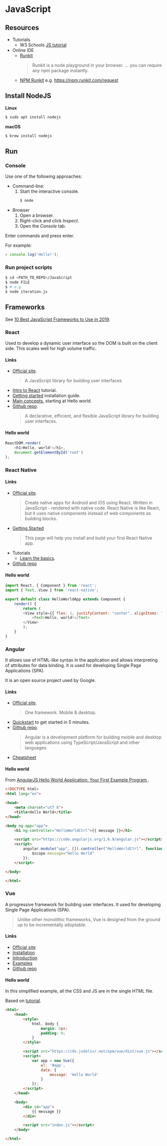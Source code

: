# JavaScript

## Resources

- Tutorials
    - W3 Schools [JS tutorial](https://www.w3schools.com/js/default.asp)
- Online IDE
    - [Runkit](https://runkit.com/home)
      > Runkit is a node playground in your browser.
      > ... you can require any npm package instantly.
    - [NPM Runkit](https://npm.runkit.com/) e.g. https://npm.runkit.com/request

## Install NodeJS

**Linux**

```bash
$ sudo apt install nodejs
```

**macOS**

```bash
$ brew install nodejs
```

## Run

### Console

Use one of the following approaches:

* Command-line:
    1. Start the interactive console.
        ```bash
        $ node
        ```
* Browser
    1. Open a browser.
    2. Right-click and click _Inspect_.
    3. Open the _Console_ tab.

Enter commands and press enter.

For example:

```javascript
> console.log('Hello!');
```


### Run project scripts

```bash
$ cd <PATH_TO_REPO>/JavaScript
$ node FILE
$ # e.g.
$ node iteration.js
```

## Frameworks

See [10 Best JavaScript Frameworks to Use in 2019](
https://hackr.io/blog/10-best-javascript-frameworks-2019).

### React

Used to develop a dynamic user interface so the DOM is built on the client side. This scales well for high volume traffic.

#### Links

- [Official site](https://reactjs.org/).
    > A JavaScript library for building user interfaces
- [Intro to React](https://reactjs.org/tutorial/tutorial.html) tutorial.
- [Getting started](https://reactjs.org/docs/getting-started.html) installation guide.
- [Main concepts](https://reactjs.org/docs/hello-world.html), starting at Hello world.
- [Github repo](https://github.com/facebook/react).
    > A declarative, efficient, and flexible JavaScript library for building user interfaces.

#### Hello world

```javascript
ReactDOM.render(
    <h1>Hello, world!</h1>,
    document.getElementById('root')
);
```

### React Native

#### Links

- [Official site](https://facebook.github.io/react-native/).
    > Create native apps for Android and iOS using React.
    > Written in JavaScript - rendered with native code.
    > React Native is like React, but it uses native components instead of web components as building blocks.
- [Getting Started](https://facebook.github.io/react-native/docs/getting-started)
    > This page will help you install and build your first React Native app.
- Tutorials
    - [Learn the basics](https://facebook.github.io/react-native/docs/tutorial).
- [Github repo](https://github.com/facebook/react-native)

#### Hello world

```javascript
import React, { Component } from 'react';
import { Text, View } from 'react-native';

export default class HelloWorldApp extends Component {
    render() {
        return (
        <View style={{ flex: 1, justifyContent: "center", alignItems: "center" }}>
            <Text>Hello, world!</Text>
        </View>
        );
    }
}
```

### Angular

It allows use of HTML-like syntax in the application and allows interpreting of attributes for data binding. It is used for developing Single Page Applications (SPA).

It is an open source project used by Google.

#### Links

- [Official site](https://angular.io/).
    > One framework. Mobile & desktop.
- [Quickstart](https://angular.io/start) to get started in 5 minutes.
- [Github repo](https://github.com/angular/angular).
    > Angular is a development platform for building mobile and desktop web applications using TypeScript/JavaScript and other languages.
- [Cheatsheet](https://angular.io/guide/cheatsheet)

#### Hello world

From [AngularJS Hello World Application: Your First Example Program ](https://www.guru99.com/angularjs-first-program.html).

```html
<!DOCTYPE html>
<html lang="en">

<head>
    <meta charset="utf 8">
    <title>Hello World</title>
</head>

<body ng-app="app">
    <h1 ng-controller="HelloWorldCtrl">{{ message }}</h1>

    <script src="https://code.angularjs.org/1.6.9/angular.js"></script>
    <script>
        angular.module("app", []).controller("HelloWorldCtrl", function($scope) {
            $scope.message="Hello World"
        });
    </script>

</body>

</html>
```


### Vue

A progressive framework for building user interfaces. It used for developing Single Page Applications (SPA).

> Unlike other monolithic frameworks, Vue is designed from the ground up to be incrementally adoptable.

#### Links

- [Official site](https://vuejs.org)
- [Installation](https://vuejs.org/v2/guide/installation.html)
- [Introduction](https://vuejs.org/v2/guide/index.html)
- [Examples](https://vuejs.org/v2/examples/)
- [Github repo](https://github.com/vuejs/vue)

#### Hello world

In this simplified example, all the CSS and JS are in the single HTML file.

Based on [tutorial](https://scrimba.com/p/pXKqta/cQ3QVcr).

```html
<html>
    <head>
        <style>
            html, body {
                margin: 5px;
                padding: 0;
            }
        </style>

        <script src="https://cdn.jsdelivr.net/npm/vue/dist/vue.js"></script>
        <script>
            var app = new Vue({
                el: '#app',
                data: {
                    message: 'Hello World'
                }
            });
        </script>
    </head>

    <body>
        <div id="app">
            {{ message }}
        </div>

        <script src="index.js"></script>
    </body>

</html>
```
